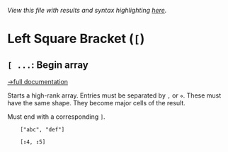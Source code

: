 *View this file with results and syntax highlighting [here](https://saltytine.github.io/BQN/help/beginarray.html).*

# Left Square Bracket (`[`)

## `[ ...`: Begin array
[→full documentation](../doc/arrayrepr.md#high-rank-arrays)

Starts a high-rank array. Entries must be separated by `,` or `⋄`. These must have the same shape. They become major cells of the result.

Must end with a corresponding `]`.

        ["abc", "def"]

        [↕4, ↕5]
